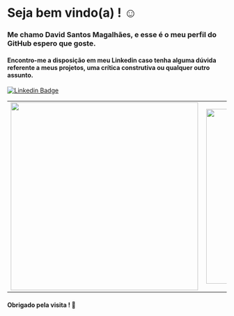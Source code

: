# Seja bem vindo(a) ! :relaxed:

### Me chamo David Santos Magalhães, e esse é o meu perfil do GitHub espero que goste.

#### Encontro-me a disposição em meu Linkedin caso tenha alguma dúvida referente a meus projetos, uma crítica construtiva ou qualquer outro assunto.
[![Linkedin Badge](https://img.shields.io/badge/-LinkedIn-blue?style=flat-square&logo=Linkedin&logoColor=white&link=https://www.linkedin.com/in/david-santos-ab2b7916a/)](https://www.linkedin.com/in/david-santos-ab2b7916a/)


<p align="center">
<table>
    <tr>
        <td><img width="430px" align="left" src="https://github-readme-stats.vercel.app/api?username=davidsm2k&show_icons=true" /></td>
        <td><img width="400px" align="left" src="https://github-readme-stats.vercel.app/api/top-langs/?username=davidsm2k&hide=html&layout=compact&theme=buefy" /></td>
    </tr>   
</table>
</p>

#### Obrigado pela visita ! :clap:
